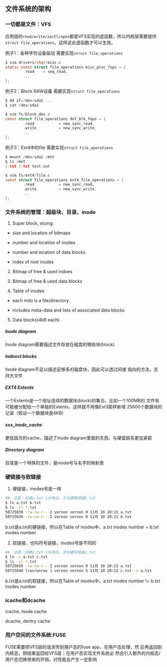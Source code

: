 ## 文件系统的架构

### 一切都是文件：VFS

应用层的`read/write/ioctl/open`都是VFS实现的虚函数，所以内核层需要提供`struct file_operations`，这样这此虚函数才可以生效。

例子1：各种字符设备驱动 需要实现`struct file_operations`

```c
$ vim drivers/char/misc.c
static const struct file_operations misc_proc_fops = {
        .read    = seq_read,
        ...
};
```

例子2：Block RAW设备 需要实现`struct file_operations`

```c
$ dd if=/dev/sda1 ...
$ cat /dev/sda1

$ vim fs/block_dev.c
const struct file_operations def_blk_fops = {
        .read           = new_sync_read,
        .write          = new_sync_write,
        ...
};
```

例子3：Ext4中的file 需要实现`struct file_operations`

```c
$ mount /dev/sda1 /mnt
$ ls /mnt
1.txt 2.txt test.out

$ vim fs/ext4/file.c
const struct file_operations ext4_file_operations = {
        .read           = new_sync_read,
        .write          = new_sync_write,
        ...
};
```

### 文件系统的管理：超级块、目录、inode

1. Super block, stoing:

* size and location of bitmaps

* number and location of inodes

* number and location of data blocks

* index of root inodes

2. Bitmap of free & used indoes

3. Bitmap of free & used data blocks

4. Table of inodes

* each indo is a file/directory

* includes meta-data and lists of associated data blocks

5. Data blocks(4kB each)

##### Inode diagram

Inode diagram需要描述文件存放在磁盘的哪些块(block)

##### Indirect blocks

Inode diagram不足以描述足够多的磁盘块，因此可以透过间接 指向的方法，支持大文件

##### EXT4 Extents

一个Extents是一个地址连续的数据块(block)的集合。比如一个100MB的 文件有可能被分配给一个单独的Extents，这样就不用像Ext3那样新增 25600个数据块的记录（假设一个数据块是4KB）

##### xxx_inode_cache

更低层次的cache，描述了inode diagram里面的东西，与硬盘联系更加紧密

##### Directory diagram

目录是一个特殊的文件，是inode号与名字的映射表

### 硬链接与软链接

1. 硬链接，inodes号是一样

```bash
##　注意：创建a.txt 1分钟后，才创建硬链接b.txt
$ ln a.txt b.txt
$ ls -il *.txt
50725039 -rw-rw-r-- 2 vernon vernon 0 11月 10 20:21 a.txt
50725039 -rw-rw-r-- 2 vernon vernon 0 11月 10 20:21 b.txt
```

b.txt是a.txt的硬链接，所以在Table of inodes中，a.txt inodes number = b.txt inodes number

2. 软链接，也叫符号链接，inodes号是不同的

```bash
##　注意：创建a.txt 1分钟后，才创建软链接c.txt
$ ln -s a.txt c.txt
$ ls -il *.txt
50725039 -rw-rw-r-- 2 vernon vernon 0 11月 10 20:21 a.txt
50725040 lrwxrwxrwx 1 vernon vernon 5 11月 10 20:22 c.txt -> a.txt
```

b.txt是a.txt的软链接，所以在Table of inodes中，a.txt inodes number != b.txt inodes number

### icache和dcache

icache, inode cache

dcache, dentry cache

### 用户空间的文件系统:FUSE

FUSE需要把VFS层的请求传到用户态的fuse app，在用户态处理，然 后再返回到内核态，把结果返回给VFS层；在用户态实现文件系统必 然会引入额外的内核态/用户态切换带来的开销，对性能会产生一定影响
